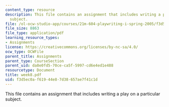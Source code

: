 ```yaml
---
content_type: resource
description: This file contains an assignment that includes writing a play on a particular
  subject.
file: /ol-ocw-studio-app/courses/21m-604-playwriting-i-spring-2005/f3d5ec0af61944e87d38657ae7f41c1d_week8.pdf
file_size: 8863
file_type: application/pdf
learning_resource_types:
- Assignments
license: https://creativecommons.org/licenses/by-nc-sa/4.0/
ocw_type: OCWFile
parent_title: Assignments
parent_type: CourseSection
parent_uid: da8e0fd5-70ce-ca5f-5997-cd6e4ed1e488
resourcetype: Document
title: week8.pdf
uid: f3d5ec0a-f619-44e8-7d38-657ae7f41c1d
---
```

This file contains an assignment that includes writing a play on a particular subject.